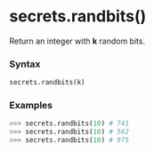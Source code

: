 # secrets.randbits()

Return an integer with **k** random bits.

### Syntax

```python
secrets.randbits(k)
```

### Examples

```python
>>> secrets.randbits(10) # 741
>>> secrets.randbits(10) # 562
>>> secrets.randbits(10) # 975
```

